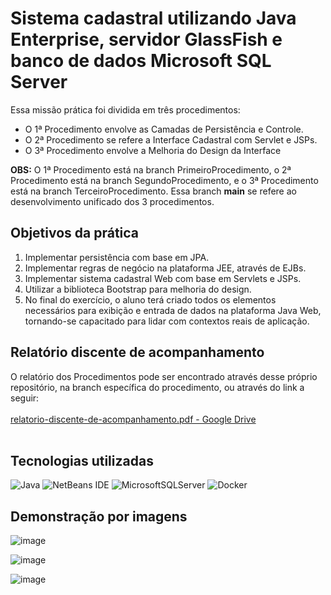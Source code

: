 # Sistema cadastral utilizando Java Enterprise, servidor GlassFish e banco de dados Microsoft SQL Server

Essa missão prática foi dividida em três procedimentos:

- O 1ª Procedimento envolve as Camadas de Persistência e Controle.
- O 2ª Procedimento se refere a Interface Cadastral com Servlet e JSPs.
- O 3ª Procedimento envolve a Melhoria do Design da Interface

**OBS:** O 1ª Procedimento está na branch PrimeiroProcedimento, o 2ª Procedimento está na branch SegundoProcedimento, e o 3ª Procedimento está na branch TerceiroProcedimento. Essa branch **main** se refere ao desenvolvimento unificado dos 3 procedimentos.

## Objetivos da prática

1. Implementar persistência com base em JPA.
2. Implementar regras de negócio na plataforma JEE, através de EJBs.
3. Implementar sistema cadastral Web com   base em Servlets e JSPs.
4. Utilizar a biblioteca Bootstrap para melhoria do design.
5. No final do exercício, o aluno terá criado todos os elementos necessários para exibição e entrada de dados na plataforma Java Web, tornando-se capacitado para lidar com contextos reais de aplicação.

## Relatório discente de acompanhamento

O relatório dos Procedimentos pode ser encontrado através desse próprio repositório, na branch específica do procedimento, ou através do link a seguir:
<br><br>[relatorio-discente-de-acompanhamento.pdf - Google Drive](https://drive.google.com/file/d/12_Oks72Ve2tcM-4Qx5ufXBHW-OFLHdAJ/view?usp=sharing)
<br><br>

## Tecnologias utilizadas

![Java](https://img.shields.io/badge/java-%23ED8B00.svg?style=for-the-badge&logo=openjdk&logoColor=white)
![NetBeans IDE](https://img.shields.io/badge/NetBeansIDE-1B6AC6.svg?style=for-the-badge&logo=apache-netbeans-ide&logoColor=white)
![MicrosoftSQLServer](https://img.shields.io/badge/Microsoft%20SQL%20Server-CC2927?style=for-the-badge&logo=microsoft%20sql%20server&logoColor=white)
![Docker](https://img.shields.io/badge/docker-%230db7ed.svg?style=for-the-badge&logo=docker&logoColor=white)

## Demonstração por imagens

![image](https://github.com/user-attachments/assets/f6bd08bc-c17a-49cd-9cef-3b09da9a4f5a)

![image](https://github.com/user-attachments/assets/00c27529-bbdb-4d93-ae29-cb86e22e7809)

![image](https://github.com/user-attachments/assets/6c3ddeb2-690e-47dc-b64e-4d7ea8d8eef3)

<br>
<br>
